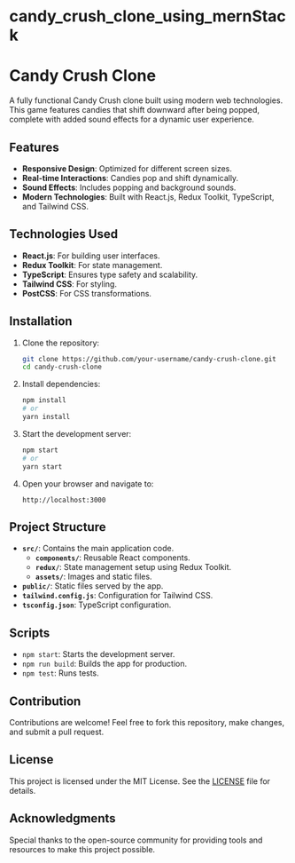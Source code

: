 # candy_crush_clone_using_mernStack

# Candy Crush Clone

A fully functional Candy Crush clone built using modern web technologies. This game features candies that shift downward after being popped, complete with added sound effects for a dynamic user experience.

## Features

- **Responsive Design**: Optimized for different screen sizes.
- **Real-time Interactions**: Candies pop and shift dynamically.
- **Sound Effects**: Includes popping and background sounds.
- **Modern Technologies**: Built with React.js, Redux Toolkit, TypeScript, and Tailwind CSS.

## Technologies Used

- **React.js**: For building user interfaces.
- **Redux Toolkit**: For state management.
- **TypeScript**: Ensures type safety and scalability.
- **Tailwind CSS**: For styling.
- **PostCSS**: For CSS transformations.

## Installation

1. Clone the repository:
   ```bash
   git clone https://github.com/your-username/candy-crush-clone.git
   cd candy-crush-clone
   ```

2. Install dependencies:
   ```bash
   npm install
   # or
   yarn install
   ```

3. Start the development server:
   ```bash
   npm start
   # or
   yarn start
   ```

4. Open your browser and navigate to:
   ```
   http://localhost:3000
   ```

## Project Structure

- **`src/`**: Contains the main application code.
  - **`components/`**: Reusable React components.
  - **`redux/`**: State management setup using Redux Toolkit.
  - **`assets/`**: Images and static files.
- **`public/`**: Static files served by the app.
- **`tailwind.config.js`**: Configuration for Tailwind CSS.
- **`tsconfig.json`**: TypeScript configuration.

## Scripts

- `npm start`: Starts the development server.
- `npm run build`: Builds the app for production.
- `npm test`: Runs tests.

## Contribution

Contributions are welcome! Feel free to fork this repository, make changes, and submit a pull request.

## License

This project is licensed under the MIT License. See the [LICENSE](./LICENSE) file for details.

## Acknowledgments

Special thanks to the open-source community for providing tools and resources to make this project possible.

